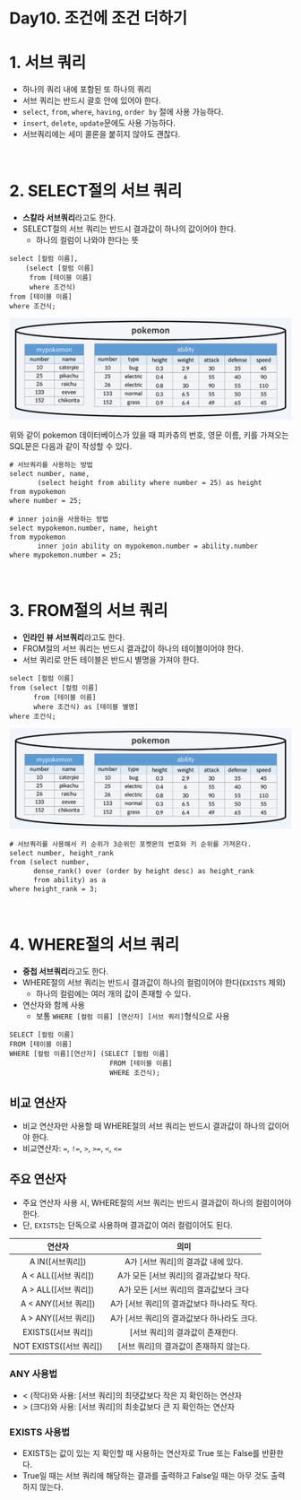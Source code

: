 # Day10. 조건에 조건 더하기

# 1. 서브 쿼리

- 하나의 쿼리 내에 포함된 또 하나의 쿼리
- 서브 쿼리는 반드시 괄호 안에 있어야 한다.
- `select`, `from`, `where`, `having`, `order by` 절에 사용 가능하다.
- `insert`, `delete`, `update`문에도 사용 가능하다.
- 서브쿼리에는 세미 콜론을 붙히지 않아도 괜찮다.

<br/>

# 2. SELECT절의 서브 쿼리

- **스칼라 서브쿼리**라고도 한다.
- SELECT절의 서브 쿼리는 반드시 결과값이 하나의 값이어야 한다.
  - 하나의 컬럼이 나와야 한다는 뜻

```mysql
select [컬럼 이름],
    (select [컬럼 이름]
     from [테이블 이름]
     where 조건식)
from [테이블 이름]
where 조건식;
```

<p align="center">
  <img src="/src/resources/day10_select_subquery_table.png" width="700">
</p>

위와 같이 pokemon 데이터베이스가 있을 때 피카츄의 번호, 영문 이름, 키를 가져오는 SQL문은 다음과 같이 작성할 수 있다.

```mysql
# 서브쿼리를 사용하는 방법
select number, name,
       (select height from ability where number = 25) as height
from mypokemon
where number = 25;

# inner join을 사용하는 방법
select mypokemon.number, name, height
from mypokemon
       inner join ability on mypokemon.number = ability.number
where mypokemon.number = 25;
```

<br/>

# 3. FROM절의 서브 쿼리

- **인라인 뷰 서브쿼리**라고도 한다.
- FROM절의 서브 쿼리는 반드시 결과값이 하나의 테이블이어야 한다.
- 서브 쿼리로 만든 테이블은 반드시 별명을 가져야 한다.

```mysql
select [컬럼 이름]
from (select [컬럼 이름]
      from [테이블 이름]
      where 조건식) as [테이블 별명]
where 조건식;
```

<p align="center">
  <img src="/src/resources/day10_select_subquery_table.png" width="700">
</p>

```mysql
# 서브쿼리를 사용해서 키 순위가 3순위인 포켓몬의 번호와 키 순위를 가져온다.
select number, height_rank
from (select number,
      dense_rank() over (order by height desc) as height_rank
      from ability) as a
where height_rank = 3;
```

<br/>

# 4. WHERE절의 서브 쿼리

- **중첩 서브쿼리**라고도 한다.
- WHERE절의 서브 쿼리는 반드시 결과값이 하나의 컬럼이어야 한다(`EXISTS` 제외)
  - 하나의 컬럼에는 여러 개의 값이 존재할 수 있다.
- 연산자와 함께 사용
  - 보통 `WHERE [컬럼 이름] [연산자] [서브 쿼리]`형식으로 사용

```mysql
SELECT [컬럼 이름]
FROM [테이블 이름]
WHERE [컬럼 이름][연산자] (SELECT [컬럼 이름]
                         FROM [테이블 이름]
                         WHERE 조건식);
```

## 비교 연산자

- 비교 연산자만 사용할 때 WHERE절의 서브 쿼리는 반드시 결과값이 하나의 값이어야 한다.
- 비교연산자: `=`, `!=`, `>`, `>=`, `<`, `<=`

## 주요 연산자

- 주요 연산자 사용 시, WHERE절의 서브 쿼리는 반드시 결과값이 하나의 컬럼이어야 한다.
- 단, `EXISTS`는 단독으로 사용하며 결과값이 여러 컬럼이어도 된다.

|       **연산자**       |           **의미**           |
|:-------------------:|:--------------------------:|
|    A IN([서브쿼리])     |   A가 [서브 쿼리]의 결과값 내에 있다.   |
|  A < ALL([서브 쿼리])   |  A가 모든 [서브 쿼리]의 결과값보다 작다.  |
|  A > ALL([서브 쿼리])   |  A가 모든 [서브 쿼리]의 결과값보다 크다   |
|  A < ANY([서브 쿼리])   | A가 [서브 쿼리]의 결과값보다 하나라도 작다. |
|  A > ANY([서브 쿼리])   | A가 [서브 쿼리]의 결과값보다 하나라도 크다. |
|   EXISTS([서브 쿼리])   |    [서브 쿼리]의 결과값이 존재한다.     |
| NOT EXISTS([서브 쿼리]) |  [서브 쿼리]의 결과값이 존재하지 않는다.   |

### ANY 사용법

- < (작다)와 사용: [서브 쿼리]의 최댓값보다 작은 지 확인하는 연산자
- \> (크다)와 사용: [서브 쿼리]의 최솟값보다 큰 지 확인하는 연산자

### EXISTS 사용법

- EXISTS는 값이 있는 지 확인할 때 사용하는 연산자로 True 또는 False를 반환한다.
- True일 때는 서브 쿼리에 해당하는 결과를 출력하고 False일 때는 아무 것도 출력하지 않는다.